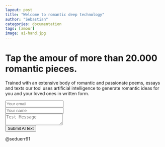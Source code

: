 ```yaml
---
layout: post
title: "Welcome to romantic deep technology"
author: "Sebastian"
categories: documentation
tags: [amour]
image: ai-hand.jpg
---
```


# Tap the amour of more than 20.000 romantic pieces.
Trained with an extensive body of romantic and passionate poems, essays and texts our tool uses artificial intelligence to generate romantic ideas for you and your loved ones in written form.

<!--
     After implementing this contact form make sure
     1. you have defined "email: youremail@email.com" in _config.yml file.
     2. you verify your form on formspree.io.
-->

<form method="POST" action="https://formspree.io/duerr.sebastian@gmail.com">
  <input type="email" name="email" placeholder="Your email"></br>
  <input type="name" name="namae" placeholder="Your name"></br>
  <textarea name="message" placeholder="Test Message"></textarea>
  </br>
  <button type="submit">Submit AI text</button>
</form>

<style>
form.wj-contact input[type="text"], form.wj-contact textarea[type="text"] {
    width: 60%;
    vertical-align: middle;
    margin-top: 0.5em;
    margin-bottom: 0.5em;
    padding: 0.75em;
    font-family: 'Roboto', sans-serif;
    font-weight: lighter;
    border-style: solid;
    border-color: black;
    outline-color: black;
    border-width: 1px;
    border-radius: 1px;
    transition: box-shadow .2s ease;
}
form.wj-contact input[type="submit"] {
    outline: none;
    color: black;
    background-color: white;
    border-radius: 3px;
    padding: 0.5em;
    margin: 0.25em 0 0 0;
    border: 1px solid transparent;
    height: auto;
}
</style>
@seduerr91
